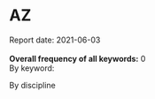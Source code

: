 <h1>AZ</h1>Report date: 2021-06-03<br><br><b>Overall frequency of all keywords:</b> 0<br>By keyword:<ul></ul>By discipline